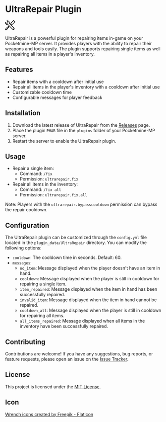 # UltraRepair Plugin

  <img src="icon.png" alt="UltraRepair Logo" width="32">

UltraRepair is a powerful plugin for repairing items in-game on your Pocketmine-MP server. It provides players with the ability to repair their weapons and tools easily. The plugin supports repairing single items as well as repairing all items in a player's inventory.

## Features

- Repair items with a cooldown after initial use
- Repair all items in the player's inventory with a cooldown after initial use
- Customizable cooldown time
- Configurable messages for player feedback

## Installation

1. Download the latest release of UltraRepair from the [Releases](https://github.com/iLVOEWOCK/UltraRepair/releases) page.
2. Place the plugin `PHAR` file in the `plugins` folder of your Pocketmine-MP server.
3. Restart the server to enable the UltraRepair plugin.

## Usage

- Repair a single item:
  - Command: `/fix`
  - Permission: `ultrarepair.fix`
- Repair all items in the inventory:
  - Command: `/fix all`
  - Permission: `ultrarepair.fix.all`

Note: Players with the `ultrarepair.bypasscooldown` permission can bypass the repair cooldown.

## Configuration

The UltraRepair plugin can be customized through the `config.yml` file located in the `plugin_data/UltraRepair` directory. You can modify the following options:

- `cooldown`: The cooldown time in seconds. Default: 60.
- `messages`:
  - `no_item`: Message displayed when the player doesn't have an item in hand.
  - `cooldown`: Message displayed when the player is still in cooldown for repairing a single item.
  - `item_repaired`: Message displayed when the item in hand has been successfully repaired.
  - `invalid_item`: Message displayed when the item in hand cannot be repaired.
  - `cooldown_all`: Message displayed when the player is still in cooldown for repairing all items.
  - `all_items_repaired`: Message displayed when all items in the inventory have been successfully repaired.

## Contributing

Contributions are welcome! If you have any suggestions, bug reports, or feature requests, please open an issue on the [Issue Tracker](https://github.com/iLVOEWOCK/UltraRepair/issues).

## License

This project is licensed under the [MIT License](./LICENSE).

## Icon

<a href="https://www.flaticon.com/free-icons/wrench" title="wrench icons">Wrench icons created by Freepik - Flaticon</a>
